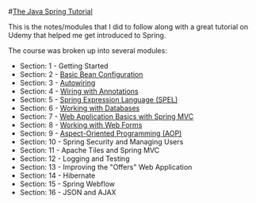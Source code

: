 #[The Java Spring Tutorial](https://www.udemy.com/javaspring/)

This is the notes/modules that I did to follow along with a great tutorial on Udemy that helped me get introduced to Spring. 

The course was broken up into several modules:
 - Section: 1 - Getting Started
 - Section: 2 - [Basic Bean Configuration](https://github.com/brianolsen87/JavaPractice/tree/master/JavaSpringTutorial/SpringModule2)
 - Section: 3 - [Autowiring](https://github.com/brianolsen87/JavaPractice/tree/master/JavaSpringTutorial/SpringModule2)
 - Section: 4 - [Wiring with Annotations](https://github.com/brianolsen87/JavaPractice/tree/master/JavaSpringTutorial/SpringModule2)
 - Section: 5 - [Spring Expression Language (SPEL)](https://github.com/brianolsen87/JavaPractice/tree/master/JavaSpringTutorial/SpringModule2)
 - Section: 6 - [Working with Databases](https://github.com/brianolsen87/JavaPractice/tree/master/JavaSpringTutorial/SpringModule2)
 - Section: 7 - [Web Application Basics with Spring MVC](https://github.com/brianolsen87/JavaPractice/tree/master/JavaSpringTutorial/SpringModule2)
 - Section: 8 - [Working with Web Forms](https://github.com/brianolsen87/JavaPractice/tree/master/JavaSpringTutorial/SpringModule2)
 - Section: 9 - [Aspect-Oriented Programming (AOP)](https://github.com/brianolsen87/JavaPractice/tree/master/JavaSpringTutorial/SpringModule2)
 - Section: 10 - Spring Security and Managing Users
 - Section: 11 - Apache Tiles and Spring MVC
 - Section: 12 - Logging and Testing
 - Section: 13 - Improving the "Offers" Web Application
 - Section: 14 - Hibernate
 - Section: 15 - Spring Webflow
 - Section: 16 - JSON and AJAX
